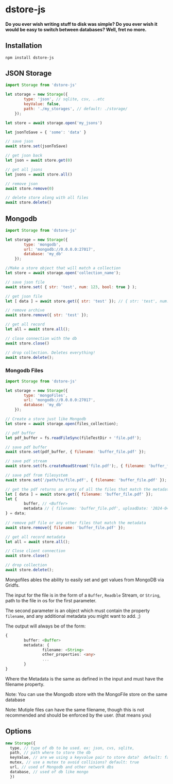 dstore-js
=======
#### Do you ever wish writing stuff to disk was simple? Do you ever wish it would be easy to switch between databases? Well, fret no more. 
## Installation
```
npm install dstore-js
```
## JSON Storage
```javascript
import Storage from 'dstore-js'

let storage = new Storage({
        type: 'json', // sqlite, csv, ..etc
        keyValue: false,
        path: './my_storages', // default: ./storage/
    });

let store = await storage.open('my_jsons')

let jsonToSave = { 'some': 'data' }

// save json
await store.set(jsonToSave)

// get json back
let json = await store.get(0)

// get all jsons
let jsons = await store.all()

// remove json
await store.remove(0)

// delete store along with all files
await store.delete()

```

## Mongodb 
```javascript
import Storage from 'dstore-js'

let storage = new Storage({
        type: 'mongodb',
        url: 'mongodb://0.0.0.0:27017',
        database: 'my_db'
    });

//Make a store object that will match a collection
let store = await storage.open('collection_name');

// save json file
await store.set( { str: 'test', num: 123, bool: true } );

// get json file
let [ data ] = await store.get({ str: 'test' }); // { str: 'test', num: 123, bool: true }

// remove archive
await store.remove({ str: 'test' });

// get all record 
let all = await store.all();

// close connection with the db
await store.close()

// drop collection. Deletes everything!
await store.delete();
```

### Mongodb Files

```javascript
import Storage from 'dstore-js'

let storage = new Storage({
        type: 'mongoFiles',
        url: 'mongodb://0.0.0.0:27017',
        database: 'my_db'
    });

// Create a store just like Mongodb
let store = await storage.open(files_collection);

// pdf buffer
let pdf_buffer = fs.readFileSync(fileTestDir + 'file.pdf');

// save pdf buffer
await store.set(pdf_buffer, { filename: 'buffer_file.pdf' });

// save pdf stream
await store.set(fs.createReadStream('file.pdf');, { filename: 'buffer_file.pdf' });

// save pdf from filesystem
await store.set('/path/to/file.pdf', { filename: 'buffer_file.pdf' });

// get the pdf returns an array of all the files that match the metadata
let [ data ] = await store.get({ filename: 'buffer_file.pdf' });
let {
        buffer, // <Buffer>
        metadata // { filename: 'buffer_file.pdf', uploadDate: '2024-04-08T02:29:06.376+00:00' }
} = data;
                                       
// remove pdf file or any other files that match the metadata
await store.remove({ filename: 'buffer_file.pdf' });

// get all record metadata 
let all = await store.all();

// Close client connection
await store.close()

// drop collection
await store.delete();
```
Mongofiles ables the ability to easily set and get values from MongoDB via Gridfs.

The input for the file is in the form of a `Buffer`, `Readble` Stream, or `String`, path to the file in os for the first parameter.

The second parameter is an object which must contain the property `filename`, and any additional metadata you might want to add. ;)


The output will always be of the form:
```typescript
{
        buffer: <Buffer>
        metadata: {
                filename: <String>
                other_properties: <any>
                ...
        }
}
```

Where the Metadata is the same as defined in the input and must have the filename property.

Note: You can use the Mongodb store with the MongoFile store on the same database

Note: Mutiple files can have the same filename, though this is not recommended and should be enforced by the user. (that means you)

## Options
```javascript
new Storage({
  type, // type of db to be used. ex: json, cvs, sqlite,               
  path, // path where to store the db                   
  keyValue, // are we using a keyvalue pair to store data?  default: false           
  mutex, // use a mutex to avoid collisions? default: true
  url, // used of Mongodb and other network dbs
  database, // used of db like mongo
  })
```

